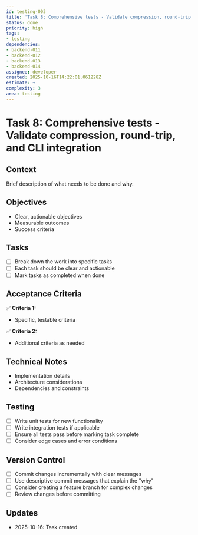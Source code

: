 ```yaml
---
id: testing-003
title: 'Task 8: Comprehensive tests - Validate compression, round-trip, and CLI integration'
status: done
priority: high
tags:
- testing
dependencies:
- backend-011
- backend-012
- backend-013
- backend-014
assignee: developer
created: 2025-10-16T14:22:01.061228Z
estimate: ~
complexity: 3
area: testing
---
```


# Task 8: Comprehensive tests - Validate compression, round-trip, and CLI integration

## Context
Brief description of what needs to be done and why.

## Objectives
- Clear, actionable objectives
- Measurable outcomes
- Success criteria

## Tasks
- [ ] Break down the work into specific tasks
- [ ] Each task should be clear and actionable
- [ ] Mark tasks as completed when done

## Acceptance Criteria
✅ **Criteria 1:**
- Specific, testable criteria

✅ **Criteria 2:**
- Additional criteria as needed

## Technical Notes
- Implementation details
- Architecture considerations
- Dependencies and constraints

## Testing
- [ ] Write unit tests for new functionality
- [ ] Write integration tests if applicable
- [ ] Ensure all tests pass before marking task complete
- [ ] Consider edge cases and error conditions

## Version Control
- [ ] Commit changes incrementally with clear messages
- [ ] Use descriptive commit messages that explain the "why"
- [ ] Consider creating a feature branch for complex changes
- [ ] Review changes before committing

## Updates
- 2025-10-16: Task created